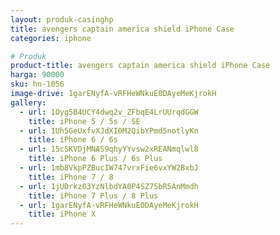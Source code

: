 ```yaml
---
layout: produk-casinghp
title: avengers captain america shield iPhone Case
categories: iphone

# Produk
product-title: avengers captain america shield iPhone Case
harga: 90000
sku: hn-1056
image-drive: 1garENyfA-vRFHeWNkuE0DAyeMeKjrokH
gallery:
  - url: 1Oyg5B4UCY4dwq2v_ZFbqE4LrUUrqdGGW
    title: iPhone 5 / 5s / SE
  - url: 1Uh5GeUxfvXJdXI0M2QibYPmd5notlyKn
    title: iPhone 6 / 6s
  - url: 15cSKVDjMNAS9qhyYYvsw2xREANmqlwl8
    title: iPhone 6 Plus / 6s Plus
  - url: 1mb8VkpPZBucIW747vrxFie6vxYW2BxbJ
    title: iPhone 7 / 8
  - url: 1jUDrkz03YzNlbdYA0P4SZ75bR5AnMmdh
    title: iPhone 7 Plus / 8 Plus
  - url: 1garENyfA-vRFHeWNkuE0DAyeMeKjrokH
    title: iPhone X
---
```

